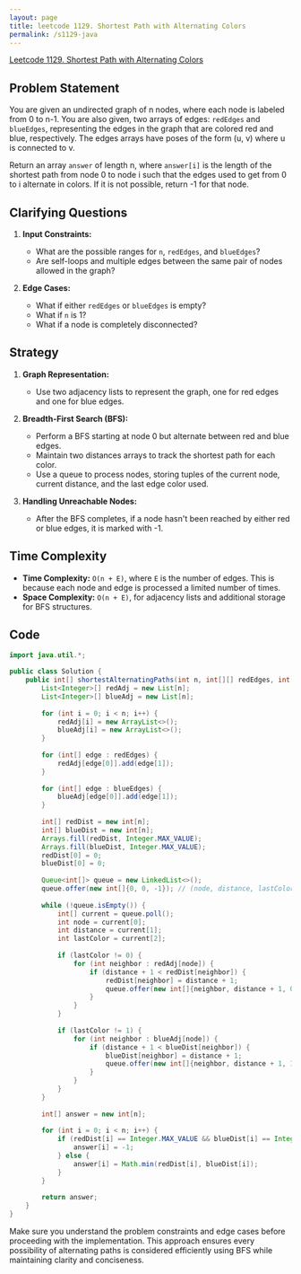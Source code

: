 ```yaml
---
layout: page
title: leetcode 1129. Shortest Path with Alternating Colors
permalink: /s1129-java
---
```

[Leetcode 1129. Shortest Path with Alternating Colors](https://algoadvance.github.io/algoadvance/l1129)
## Problem Statement

You are given an undirected graph of n nodes, where each node is labeled from 0 to n-1. You are also given, two arrays of edges: `redEdges` and `blueEdges`, representing the edges in the graph that are colored red and blue, respectively. The edges arrays have poses of the form (u, v) where u is connected to v.

Return an array `answer` of length n, where `answer[i]` is the length of the shortest path from node 0 to node i such that the edges used to get from 0 to i alternate in colors. If it is not possible, return -1 for that node.

## Clarifying Questions
1. **Input Constraints:**
   - What are the possible ranges for `n`, `redEdges`, and `blueEdges`?
   - Are self-loops and multiple edges between the same pair of nodes allowed in the graph? 

2. **Edge Cases:**
   - What if either `redEdges` or `blueEdges` is empty?
   - What if `n` is 1?
   - What if a node is completely disconnected?

## Strategy
1. **Graph Representation:**
   - Use two adjacency lists to represent the graph, one for red edges and one for blue edges.

2. **Breadth-First Search (BFS):**
   - Perform a BFS starting at node 0 but alternate between red and blue edges.
   - Maintain two distances arrays to track the shortest path for each color.
   - Use a queue to process nodes, storing tuples of the current node, current distance, and the last edge color used.

3. **Handling Unreachable Nodes:**
   - After the BFS completes, if a node hasn't been reached by either red or blue edges, it is marked with -1.

## Time Complexity
- **Time Complexity:** `O(n + E)`, where `E` is the number of edges. This is because each node and edge is processed a limited number of times.
- **Space Complexity:** `O(n + E)`, for adjacency lists and additional storage for BFS structures.

## Code

```java
import java.util.*;

public class Solution {
    public int[] shortestAlternatingPaths(int n, int[][] redEdges, int[][] blueEdges) {
        List<Integer>[] redAdj = new List[n];
        List<Integer>[] blueAdj = new List[n];
        
        for (int i = 0; i < n; i++) {
            redAdj[i] = new ArrayList<>();
            blueAdj[i] = new ArrayList<>();
        }
        
        for (int[] edge : redEdges) {
            redAdj[edge[0]].add(edge[1]);
        }
        
        for (int[] edge : blueEdges) {
            blueAdj[edge[0]].add(edge[1]);
        }
        
        int[] redDist = new int[n];
        int[] blueDist = new int[n];
        Arrays.fill(redDist, Integer.MAX_VALUE);
        Arrays.fill(blueDist, Integer.MAX_VALUE);
        redDist[0] = 0;
        blueDist[0] = 0;
        
        Queue<int[]> queue = new LinkedList<>();
        queue.offer(new int[]{0, 0, -1}); // (node, distance, lastColor)
        
        while (!queue.isEmpty()) {
            int[] current = queue.poll();
            int node = current[0];
            int distance = current[1];
            int lastColor = current[2];
            
            if (lastColor != 0) {
                for (int neighbor : redAdj[node]) {
                    if (distance + 1 < redDist[neighbor]) {
                        redDist[neighbor] = distance + 1;
                        queue.offer(new int[]{neighbor, distance + 1, 0});
                    }
                }
            }
            
            if (lastColor != 1) {
                for (int neighbor : blueAdj[node]) {
                    if (distance + 1 < blueDist[neighbor]) {
                        blueDist[neighbor] = distance + 1;
                        queue.offer(new int[]{neighbor, distance + 1, 1});
                    }
                }
            }
        }
        
        int[] answer = new int[n];
        
        for (int i = 0; i < n; i++) {
            if (redDist[i] == Integer.MAX_VALUE && blueDist[i] == Integer.MAX_VALUE) {
                answer[i] = -1;
            } else {
                answer[i] = Math.min(redDist[i], blueDist[i]);
            }
        }
        
        return answer;
    }
}
```

Make sure you understand the problem constraints and edge cases before proceeding with the implementation. This approach ensures every possibility of alternating paths is considered efficiently using BFS while maintaining clarity and conciseness.